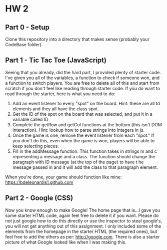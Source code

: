 # HW 2
## Part 0 - Setup
Clone this repository into a directory that makes sense (probably your CodeBase folder).
## Part 1 - Tic Tac Toe (JavaScript)
Seeing that you already, did the hard part, I provided plenty of starter code. I've given you all of the variables, a function to check if someone won, and a function to switch players. You are free to delete all of this and start from scratch if you don't feel like reading through starter code. If you do want to read through the starter, here is what you need to do:

1. Add an event listener to every "spot" on the board. Hint: these are all td elements and they all have the class spot.  
2. Get the ID of the spot on the board that was selected, and put it in a variable called ID  
3. Complete the getRow and getCol functions at the bottom (this isn't DOM interaction). Hint: lookup how to parse strings into integers in js.  
4. Once the game is one, remove the event listener from each "spot." If you don't do this, even when the game is won, players will be able to keep selecting pieces.  
5. Fill in the addMessage function. This function takes in strings m and c representing a message and a class. The function should change the paragraph with ID message (at the top of the page) to have t he message passed in and it will add the class to that paragraph element.

When you're done, your game should function like mine: <https://bdeleonardis1.github.com>

## Part 2 - Google (CSS)
Now you know enough to make Google! The home page that is...I gave you some starter HTML code, again feel free to delete it if you want. Please do not just google how to do this directly or use the inspector to steal google's, you will not get anything out of this assignment. I only included some of the elements from the homepage in the starter HTML (the required ones), but feel free to add the others as per: <http://google.com>. There is also a starter picture of what Google looked like when I was making this.